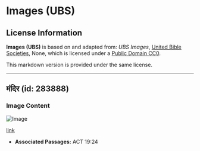# Images (UBS)

## License Information

**Images (UBS)** is based on and adapted from: _UBS Images_, [United Bible Societies](https://unitedbiblesocieties.org/), None, which is licensed under a [Public Domain CC0](https://creativecommons.org/public-domain/cc0/).

This markdown version is provided under the same license.



--------------------------------

## मंदिर (id: 283888)

### Image Content

![Image](https://cdn.aquifer.bible/aquifer-content/resources/Media/WEB-0466_shrine.jpg)

[link](https://cdn.aquifer.bible/aquifer-content/resources/Media/WEB-0466_shrine.jpg)

* **Associated Passages:** ACT 19:24

